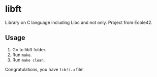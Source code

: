 # libft
Library on С language including Libc and not only. Project from Ecole42.

## Usage
1. Go to libft folder.
2. Run `make`.
3. Run `make clean`.

Congratulations, you have `libft.a` file!
